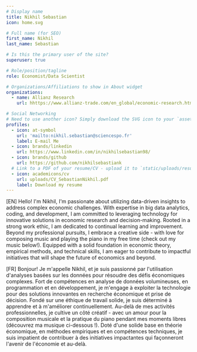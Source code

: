 ```yaml
---
# Display name
title: Nikhil Sebastian
icon: home.svg

# Full name (for SEO)
first_name: Nikhil
last_name: Sebastian

# Is this the primary user of the site?
superuser: true

# Role/position/tagline
role: Economist/Data Scientist

# Organizations/Affiliations to show in About widget
organizations:
  - name: Allianz Research
    url: hhttps://www.allianz-trade.com/en_global/economic-research.html

# Social Networking
# Need to use another icon? Simply download the SVG icon to your `assets/media/icons/` folder.
profiles:
  - icon: at-symbol
    url: 'mailto:nikhil.sebastian@sciencespo.fr'
    label: E-mail Me
  - icon: brands/linkedin
    url: https://www.linkedin.com/in/nikhilsebastian98/
  - icon: brands/github
    url: https://github.com/nikhilsebastiank
  # Link to a PDF of your resume/CV - upload it to `static/uploads/resume.pdf`
  - icon: academicons/cv
    url: uploads/CV_SebastianNikhil.pdf
    label: Download my resume
---
```

\[EN\]
Hello! I'm Nikhil, I'm passionate about utilizing data-driven insights to address complex economic challenges. With expertise in big data analytics, coding, and development, I am committed to leveraging technology for innovative solutions in economic research and decision-making. Rooted in a strong work ethic, I am dedicated to continual learning and improvement. Beyond my professional pursuits, I embrace a creative side - with love for composing music and playing the piano in my free time (check out my music below!). Equipped with a solid foundation in economic theory, empirical methods, and technical skills, I am eager to contribute to impactful initiatives that will shape the future of economics and beyond.

\[FR\]
Bonjour! Je m'appelle Nikhil, et je suis passionné par l'utilisation d'analyses basées sur les données pour résoudre des défis économiques complexes. Fort de compétences en analyse de données volumineuses, en programmation et en développement, je m'engage à exploiter la technologie pour des solutions innovantes en recherche économique et prise de décision. Fondé sur une éthique de travail solide, je suis déterminé à apprendre et à m'améliorer continuellement. Au-delà de mes activités professionnelles, je cultive un côté créatif - avec un amour pour la composition musicale et la pratique du piano pendant mes moments libres (découvrez ma musique ci-dessous !). Doté d'une solide base en théorie économique, en méthodes empiriques et en compétences techniques, je suis impatient de contribuer à des initiatives impactantes qui façonneront l'avenir de l'économie et au-delà.
